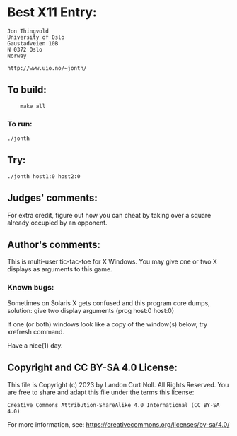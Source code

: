 # Best X11 Entry:

    Jon Thingvold
    University of Oslo
    Gaustadveien 10B
    N 0372 Oslo
    Norway

    http://www.uio.no/~jonth/

## To build:

        make all

### To run:

	./jonth

## Try:

	./jonth host1:0 host2:0

## Judges' comments:


For extra credit, figure out how you can cheat by taking over
a square already occupied by an opponent.

## Author's comments:

This is multi-user tic-tac-toe for X Windows. You may give one or two X
displays as arguments to this game.

### Known bugs:

Sometimes on Solaris X gets confused and this program core dumps,
solution: give two display arguments (prog host:0 host:0)

If one (or both) windows look like a copy of the window(s) below,
try xrefresh command.

Have a nice(1) day.

## Copyright and CC BY-SA 4.0 License:

This file is Copyright (c) 2023 by Landon Curt Noll.  All Rights Reserved.
You are free to share and adapt this file under the terms this license:

    Creative Commons Attribution-ShareAlike 4.0 International (CC BY-SA 4.0)

For more information, see: https://creativecommons.org/licenses/by-sa/4.0/
